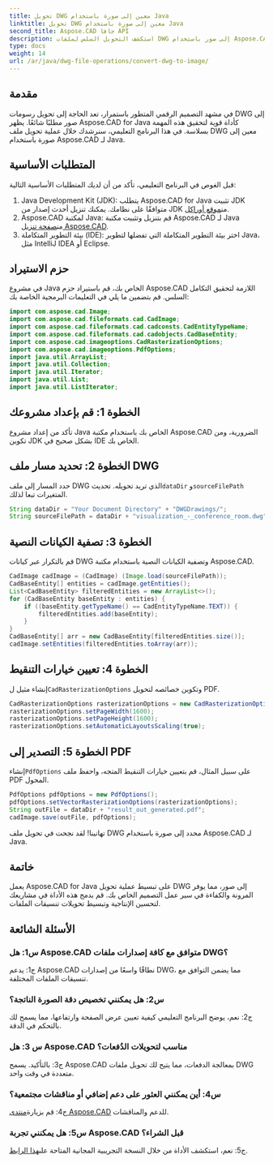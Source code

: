 ```yaml
---
title: تحويل DWG معين إلى صورة باستخدام Java
linktitle: تحويل DWG معين إلى صورة باستخدام Java
second_title: Aspose.CAD جافا API
description: استكشف التحويل السلس لملفات DWG إلى صور باستخدام Aspose.CAD لـ Java. اتبع دليلنا خطوة بخطوة لإجراء تحويلات فعالة لتنسيقات الملفات.
type: docs
weight: 14
url: /ar/java/dwg-file-operations/convert-dwg-to-image/
---
```

## مقدمة

في مشهد التصميم الرقمي المتطور باستمرار، تعد الحاجة إلى تحويل رسومات DWG إلى صور مطلبًا شائعًا. يظهر Aspose.CAD for Java كأداة قوية لتحقيق هذه المهمة بسلاسة. في هذا البرنامج التعليمي، سنرشدك خلال عملية تحويل ملف DWG معين إلى صورة باستخدام Aspose.CAD لـ Java.

## المتطلبات الأساسية

قبل الغوص في البرنامج التعليمي، تأكد من أن لديك المتطلبات الأساسية التالية:
1.  Java Development Kit (JDK): يتطلب Aspose.CAD for Java تثبيت JDK متوافقًا على نظامك. يمكنك تنزيل أحدث إصدار من JDK من[موقع أوراكل](https://www.oracle.com/java/technologies/javase-downloads.html).
2.  Aspose.CAD لمكتبة Java: قم بتنزيل وتثبيت مكتبة Aspose.CAD لـ Java من[صفحة تنزيل Aspose.CAD](https://releases.aspose.com/cad/java/).
3. بيئة التطوير المتكاملة (IDE): اختر بيئة التطوير المتكاملة التي تفضلها لتطوير Java، مثل IntelliJ IDEA أو Eclipse.

## حزم الاستيراد

في مشروع Java الخاص بك، قم باستيراد حزم Aspose.CAD اللازمة لتحقيق التكامل السلس. قم بتضمين ما يلي في التعليمات البرمجية الخاصة بك:

```java
import com.aspose.cad.Image;
import com.aspose.cad.fileformats.cad.CadImage;
import com.aspose.cad.fileformats.cad.cadconsts.CadEntityTypeName;
import com.aspose.cad.fileformats.cad.cadobjects.CadBaseEntity;
import com.aspose.cad.imageoptions.CadRasterizationOptions;
import com.aspose.cad.imageoptions.PdfOptions;
import java.util.ArrayList;
import java.util.Collection;
import java.util.Iterator;
import java.util.List;
import java.util.ListIterator;
```

## الخطوة 1: قم بإعداد مشروعك

تأكد من إعداد مشروع Java الخاص بك باستخدام مكتبة Aspose.CAD الضرورية، ومن تكوين JDK بشكل صحيح في IDE الخاص بك.

## الخطوة 2: تحديد مسار ملف DWG

حدد المسار إلى ملف DWG الذي تريد تحويله. تحديث`dataDir` و`sourceFilePath` المتغيرات تبعا لذلك.

```java
String dataDir = "Your Document Directory" + "DWGDrawings/";
String sourceFilePath = dataDir + "visualization_-_conference_room.dwg";
```

## الخطوة 3: تصفية الكيانات النصية

قم بالتكرار عبر كيانات DWG وتصفية الكيانات النصية باستخدام مكتبة Aspose.CAD.

```java
CadImage cadImage = (CadImage) (Image.load(sourceFilePath));
CadBaseEntity[] entities = cadImage.getEntities();
List<CadBaseEntity> filteredEntities = new ArrayList<>();
for (CadBaseEntity baseEntity : entities) {
    if ((baseEntity.getTypeName() == CadEntityTypeName.TEXT)) {
        filteredEntities.add(baseEntity);
    }
}
CadBaseEntity[] arr = new CadBaseEntity[filteredEntities.size()];
cadImage.setEntities(filteredEntities.toArray(arr));
```

## الخطوة 4: تعيين خيارات التنقيط

 إنشاء مثيل ل`CadRasterizationOptions` وتكوين خصائصه لتحويل PDF.

```java
CadRasterizationOptions rasterizationOptions = new CadRasterizationOptions();
rasterizationOptions.setPageWidth(1600);
rasterizationOptions.setPageHeight(1600);
rasterizationOptions.setAutomaticLayoutsScaling(true);
```

## الخطوة 5: التصدير إلى PDF

 إنشاء`PdfOptions` على سبيل المثال، قم بتعيين خيارات التنقيط المتجه، واحفظ ملف PDF المحول.

```java
PdfOptions pdfOptions = new PdfOptions();
pdfOptions.setVectorRasterizationOptions(rasterizationOptions);
String outFile = dataDir + "result_out_generated.pdf";
cadImage.save(outFile, pdfOptions);
```

تهانينا! لقد نجحت في تحويل ملف DWG محدد إلى صورة باستخدام Aspose.CAD لـ Java.

## خاتمة

يعمل Aspose.CAD for Java على تبسيط عملية تحويل DWG إلى صور، مما يوفر المرونة والكفاءة في سير عمل التصميم الخاص بك. قم بدمج هذه الأداة في مشاريعك لتحسين الإنتاجية وتبسيط تحويلات تنسيقات الملفات.

## الأسئلة الشائعة

### س1: هل Aspose.CAD متوافق مع كافة إصدارات ملفات DWG؟

ج1: يدعم Aspose.CAD نطاقًا واسعًا من إصدارات DWG، مما يضمن التوافق مع تنسيقات الملفات المختلفة.

### س2: هل يمكنني تخصيص دقة الصورة الناتجة؟

ج2: نعم، يوضح البرنامج التعليمي كيفية تعيين عرض الصفحة وارتفاعها، مما يسمح لك بالتحكم في الدقة.

### س 3: هل Aspose.CAD مناسب لتحويلات الدُفعات؟

ج3: بالتأكيد. يسمح Aspose.CAD بمعالجة الدفعات، مما يتيح لك تحويل ملفات DWG متعددة في وقت واحد.

### س4: أين يمكنني العثور على دعم إضافي أو مناقشات مجتمعية؟

 ج4: قم بزيارة[منتدى Aspose.CAD](https://forum.aspose.com/c/cad/19) للدعم والمناقشات.

### س5: هل يمكنني تجربة Aspose.CAD قبل الشراء؟

 ج5: نعم، استكشف الأداة من خلال النسخة التجريبية المجانية المتاحة على[هذا الرابط](https://releases.aspose.com/).